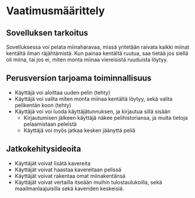 # Vaatimusmäärittely

## Sovelluksen tarkoitus

Sovelluksessa voi pelata miinaharavaa, missä yritetään raivata kaikki miinat kentältä ilman räjähtämistä. Kun painaa kentältä ruutua, saa tietää jos siellä oli miina, tai jos ei, miten monta miinaa viereisistä ruuduista löytyy.

## Perusversion tarjoama toiminnallisuus

- Käyttäjä voi aloittaa uuden pelin (tehty)
- Käyttäjä voi valita miten monta miinaa kentältä löytyy, sekä valita pelikentän koon (tehty)
- Käyttäjä voi voi luoda käyttäjätunnuksen, ja kirjautua sillä sisään
  - Kirjautumisen jälkeen käyttäjä näkee pelihistoriansa, ja muita tietoja pelaamistaan peleistä
  - Käyttäjä voi myös jatkaa kesken jäänyttä peliä

## Jatkokehitysideoita

- Käyttäjät voivat lisätä kavereita
- Käyttäjät voivat haastaa kavereitaan pelissä
- Käyttäjät voivat rakentaa omat miinakentänsä
- Käyttäjät voivat vertailla itseään muihin tulostaulukoilla, sekä maailmanlaajuisilla sekä kaveriden keskeisiä.

